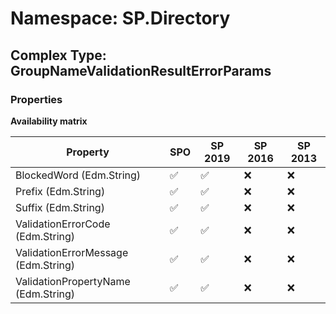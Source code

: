 # Namespace: SP.Directory

## Complex Type: GroupNameValidationResultErrorParams

### Properties

**Availability matrix**

Property | SPO | SP 2019 | SP 2016 | SP 2013
----------|-----|---------|---------|--------
BlockedWord (Edm.String) | ✅ | ✅ | ❌ | ❌
Prefix (Edm.String) | ✅ | ✅ | ❌ | ❌
Suffix (Edm.String) | ✅ | ✅ | ❌ | ❌
ValidationErrorCode (Edm.String) | ✅ | ✅ | ❌ | ❌
ValidationErrorMessage (Edm.String) | ✅ | ✅ | ❌ | ❌
ValidationPropertyName (Edm.String) | ✅ | ✅ | ❌ | ❌
